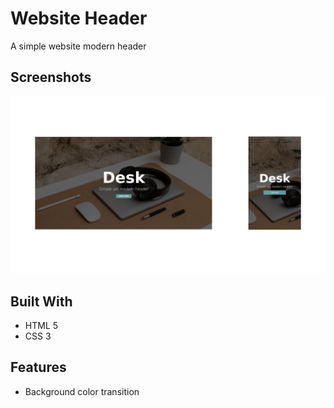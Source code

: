 # Website Header
A simple website modern header

## Screenshots

![screenshot](./imgs/screenshot.jpg)

## Built With
* HTML 5
* CSS 3

## Features
* Background color transition

